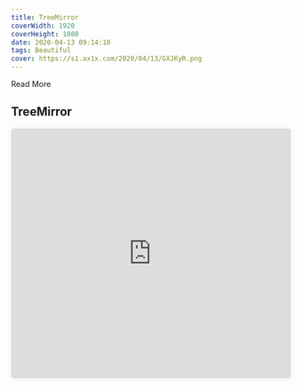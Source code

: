 ```yaml
---
title: TreeMirror
coverWidth: 1920
coverHeight: 1080
date: 2020-04-13 09:14:10
tags: Beautiful
cover: https://s1.ax1x.com/2020/04/13/GXJKyR.png
---
```


Read More
<!-- more -->

## TreeMirror

<iframe src="https://beautiful-code.netlify.com/tree-mirror/dist/index.html" style="width:100%;height:450px;box-shadow:0px 0px 10px #eee;border-radius:5px" frameborder="0" allowfullscreen mozallowfullscreen webkitallowfullscreen>
</iframe>